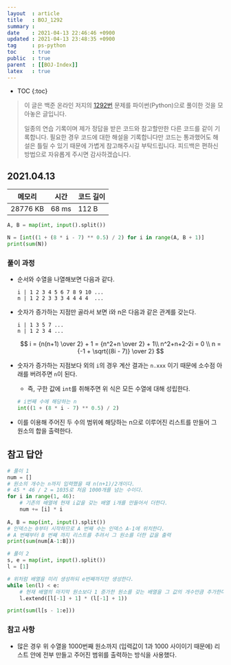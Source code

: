 ```yaml
---
layout  : article
title   : BOJ_1292
summary : 
date    : 2021-04-13 22:46:46 +0900
updated : 2021-04-13 23:48:35 +0900
tag     : ps-python
toc     : true
public  : true
parent  : [[BOJ-Index]]
latex   : true
---
```

* TOC
{:toc}

>이 글은 백준 온라인 저지의 [1292번](https://www.acmicpc.net/problem/1292) 문제를 파이썬(Python)으로 풀이한 것을 모아놓은 글입니다.
>
> 일종의 연습 기록이며 제가 정답을 받은 코드와 참고할만한 다른 코드를 같이 기록합니다. 필요한 경우 코드에 대한 해설을 기록합니다만 코드는 통과했어도 해설은 틀릴 수 있기 때문에 가볍게 참고해주시길 부탁드립니다. 피드백은 편하신 방법으로 자유롭게 주시면 감사하겠습니다.

## 2021.04.13

| 메모리    | 시간  | 코드 길이 |
| --------- | ----- | --------- |
| 28776 KB  | 68 ms | 112 B     |

```python
A, B = map(int, input().split())

N = [int((1 + (8 * i - 7) ** 0.5) / 2) for i in range(A, B + 1)]
print(sum(N))
```

### 풀이 과정

* 순서와 수열을 나열해보면 다음과 같다.

    ```
    i | 1 2 3 4 5 6 7 8 9 10 ...
    n | 1 2 2 3 3 3 4 4 4 4  ...
    ```

* 숫자가 증가하는 지점만 골라서 보면 i와 n은 다음과 같은 관계를 갖는다.

    ```
    i | 1 3 5 7 ...
    n | 1 2 3 4 ...
    ```

    $$
    i = {n(n+1) \over 2} + 1 = {n^2+n \over 2} + 1\\
    n^2+n+2-2i = 0 \\
    n = {-1 + \sqrt{(8i - 7)} \over 2}
    $$
* 숫자가 증가하는 지점보다 외의 `i`의 경우 계산 결과는 `n.xxx` 이기 때문에 소수점 아래를 버려주면 `n`이 된다.
    * 즉, 구한 값에 `int`를 취해주면 위 식은 모든 수열에 대해 성립한다.

    ```python
    # i번째 수에 해당하는 n
    int((1 + (8 * i - 7) ** 0.5) / 2) 
    ```

* 이를 이용해 주어진 두 수의 범위에 해당하는 n으로 이루어진 리스트를 만들어 그 원소의 합을 출력한다.

## 참고 답안

```python
# 풀이 1
num = []
# 원소의 개수는 n까지 입력했을 때 n(n+1)/2개이다.
# 45 * 46 / 2 = 1035로 처음 1000개를 넘는 수이다.
for i in range(1, 46):
    # 기존의 배열에 현재 i값을 갖는 배열 i개를 만들어서 더한다.
    num += [i] * i
    
A, B = map(int, input().split())
# 인덱스는 0부터 시작하므로 A 번째 수는 인덱스 A-1에 위치한다.
# A 번째부터 B 번째 까지 리스트를 추려서 그 원소를 더한 값을 출력
print(sum(num[A-1:B]))

# 풀이 2
s, e = map(int, input().split())
l = [1]

# 위처럼 배열을 미리 생성하되 e번째까지만 생성한다.
while len(l) < e:
    # 현재 배열의 마지막 원소보다 1 증가한 원소를 갖는 배열을 그 값의 개수만큼 추가한다.
    l.extend([l[-1] + 1] * (l[-1] + 1))

print(sum(l[s - 1:e]))
```

### 참고 사항

* 많은 경우 위 수열을 1000번째 원소까지 (입력값이 1과 1000 사이이기 때문에) 리스트 안에 전부 만들고 주어진 범위를 출력하는 방식을 사용했다.
